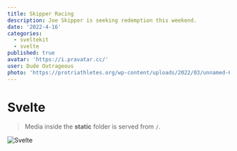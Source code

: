```yaml
---
title: Skipper Racing
description: Joe Skipper is seeking redemption this weekend.
date: '2022-4-16'
categories:
  - sveltekit
  - svelte
published: true
avatar: 'https://i.pravatar.cc/'
user: Dude Outrageous
photo: 'https://protriathletes.org/wp-content/uploads/2022/03/unnamed-682x1024.jpg'
---
```


# Svelte

> Media inside the **static** folder is served from `/`.
> <br>

![Svelte](favicon.ico)
